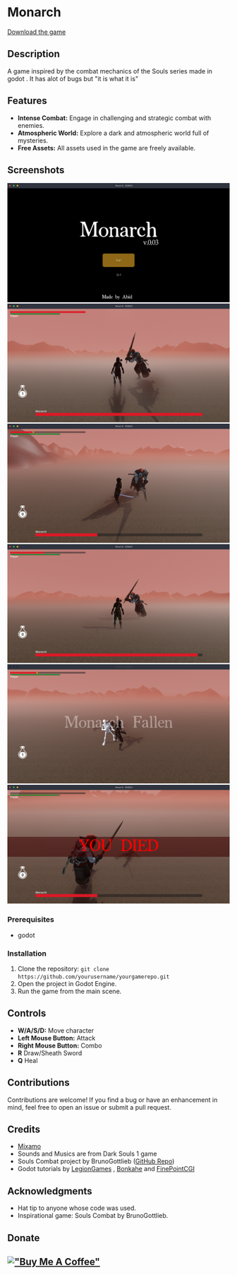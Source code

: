 # Monarch
[Download the game](https://abidzzz.itch.io/monarch)


## Description

A game inspired by the combat mechanics of the Souls series made in godot . It has alot of bugs but "it is what it is"

## Features

- **Intense Combat:** Engage in challenging and strategic combat with enemies.
- **Atmospheric World:** Explore a dark and atmospheric world full of mysteries.
- **Free Assets:** All assets used in the game are freely available.

## Screenshots
![Game Screenshot](/screenshots/Screenshot_2023-11-15-23-20-55_1366x768.png)
![Game Screenshot](/screenshots/Screenshot_2023-11-15-23-19-54_1366x768.png)
![Game Screenshot](/screenshots/Screenshot_2023-11-15-23-19-01_1366x768.png)
![Game Screenshot](/screenshots/Screenshot_2023-11-15-23-21-56_1366x768.png)
![Game Screenshot](/screenshots/Screenshot_2023-11-15-23-23-34_1366x768.png)
![Game Screenshot](/screenshots/Screenshot_2023-11-15-23-19-12_1366x768.png)

### Prerequisites

- godot

### Installation

1. Clone the repository: `git clone https://github.com/yourusername/yourgamerepo.git`
2. Open the project in Godot Engine.
3. Run the game from the main scene.

## Controls

- **W/A/S/D:** Move character
- **Left Mouse Button:** Attack
- **Right Mouse Button:** Combo
- **R** Draw/Sheath Sword
- **Q** Heal

## Contributions

Contributions are welcome! If you find a bug or have an enhancement in mind, feel free to open an issue or submit a pull request.

## Credits

- [Mixamo](https://www.mixamo.com/)
- Sounds and Musics are from Dark Souls 1 game
- Souls Combat project by BrunoGottlieb ([GitHub Repo](https://github.com/BrunoGottlieb/Souls-Combat))
- Godot tutorials by [LegionGames](https://www.youtube.com/@legiongames2400) , [Bonkahe](https://www.youtube.com/@Bonkahe) and [FinePointCGI](https://www.youtube.com/@FinePointCGI)


## Acknowledgments

- Hat tip to anyone whose code was used.
- Inspirational game: Souls Combat by BrunoGottlieb.

## Donate 

[!["Buy Me A Coffee"](https://www.buymeacoffee.com/assets/img/custom_images/orange_img.png)](https://www.buymeacoffee.com/abidz)
---

